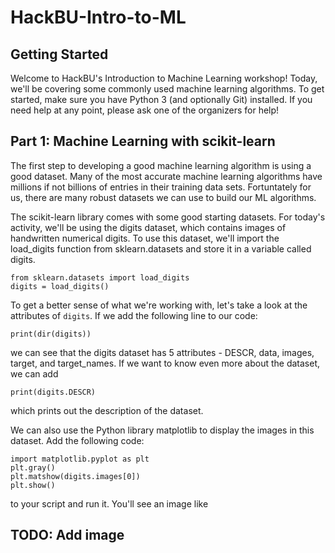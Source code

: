 # HackBU-Intro-to-ML

## Getting Started
Welcome to HackBU's Introduction to Machine Learning workshop! Today, we'll be covering some commonly used machine learning algorithms. To get started, make sure you have Python 3 (and optionally Git) installed. If you need help at any point, please ask one of the organizers for help!

## Part 1: Machine Learning with scikit-learn
The first step to developing a good machine learning algorithm is using a good dataset. Many of the most accurate machine learning algorithms have millions if not billions of entries in their training data sets. Fortuntately for us, there are many robust datasets we can use to build our ML algorithms. 

The scikit-learn library comes with some good starting datasets. For today's activity, we'll be using the digits dataset, which contains images of handwritten numerical digits. To use this dataset, we'll import the load_digits function from sklearn.datasets and store it in a variable called digits.

```
from sklearn.datasets import load_digits
digits = load_digits()
```

To get a better sense of what we're working with, let's take a look at the attributes of `digits`. If we add the following line to our code:
```
print(dir(digits))
```
we can see that the digits dataset has 5 attributes - DESCR, data, images, target, and target_names. If we want to know even more about the dataset, we can add
```
print(digits.DESCR)
```
which prints out the description of the dataset.


We can also use the Python library matplotlib to display the images in this dataset. Add the following code:
```
import matplotlib.pyplot as plt 
plt.gray() 
plt.matshow(digits.images[0]) 
plt.show() 
```

to your script and run it. You'll see an image like

## TODO: Add image
